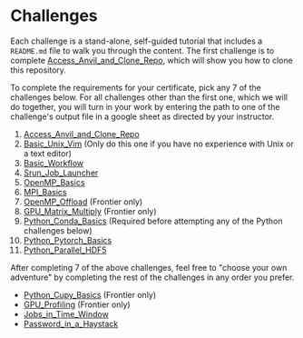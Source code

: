 

# Challenges

Each challenge is a stand-alone, self-guided tutorial that includes a `README.md` file to walk you through the content. The first challenge is to complete [Access_Anvil_and_Clone_Repo](Access_Anvil_and_Clone_Repo), which will show you how to clone this repository.

To complete the requirements for your certificate,
pick any 7 of the challenges below. For all challenges other than the first one, which we will do together, you will turn in your work by entering the path to one of the challenge's output file in a google sheet as directed by your instructor. 

1. [Access_Anvil_and_Clone_Repo](Access_Anvil_and_Clone_Repo) 
2. [Basic_Unix_Vim](Basic_Unix_Vim) (Only do this one if you have no experience with Unix or a text editor) 
3. [Basic_Workflow](Basic_Workflow)
4. [Srun_Job_Launcher](Srun_Job_Launcher)
5. [OpenMP_Basics](OpenMP_Basics)
6. [MPI_Basics](MPI_Basics)
7. [OpenMP_Offload](OpenMP_Offload) (Frontier only)
8. [GPU_Matrix_Multiply](GPU_Matrix_Multiply) (Frontier only) 
9. [Python_Conda_Basics](Python_Conda_Basics) (Required before attempting any of the Python challenges below)
10. [Python_Pytorch_Basics](Python_Pytorch_Basics)
11. [Python_Parallel_HDF5](Python_Parallel_HDF5)

After completing 7 of the above challenges, feel free to "choose your own adventure" by completing the rest of the challenges in any order you prefer.

- [Python_Cupy_Basics](Python_Cupy_Basics) (Frontier only) 
- [GPU_Profiling](GPU_Profiling) (Frontier only) 
- [Jobs_in_Time_Window](Jobs_in_Time_Window)
- [Password_in_a_Haystack](Password_in_a_Haystack)

